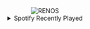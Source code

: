 <div align="center">
<picture>
    <source media="(prefers-color-scheme: dark)" srcset="https://i.ibb.co/TMJKxrK6/output-gif.gif">
    <source media="(prefers-color-scheme: light)" srcset="https://i.ibb.co/TMJKxrK6/output-gif.gif">
    <img alt="RENOS" src="https://i.ibb.co/TMJKxrK6/output-gif.gif">
</picture>
<details>
<summary>Spotify Recently Played</summary>
<img src="https://spotify-recently-played-readme.vercel.app/api?user=31d6d6zerc5ct6kck32na2ozsqf4&unique=1&width=400" alt="Spotify" />
</details>
</div>

<!-- Image deletion URL: https://ibb.co/YBJDFbDm/ad18523fb1dff458ca358f10b99e0bd8 -->